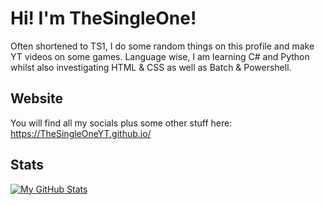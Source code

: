 # Hi! I'm TheSingleOne!

Often shortened to TS1, I do some random things on this profile and make YT videos on some games. Language wise, I am learning C# and Python whilst also investigating HTML & CSS as well as Batch & Powershell.

## Website

You will find all my socials plus some other stuff here: https://TheSingleOneYT.github.io/

## Stats

[![My GitHub Stats](https://github-readme-stats.vercel.app/api?username=TheSingleOneYT&count_private=false&show_icons=true&theme=dark)]()